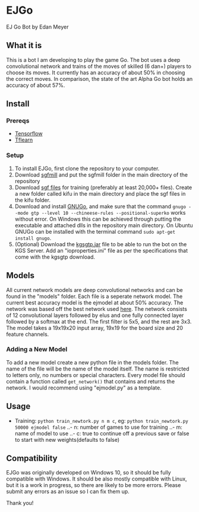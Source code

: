 # EJGo

EJ Go Bot by Edan Meyer

## What it is

This is a bot I am developing to play the game Go. The bot uses a deep convolutional network and trains of the moves of skilled (6 dan+) players to choose its moves. It currently has an accuracy of about 50% in choosing the correct moves. In comparison, the state of the art Alpha Go bot holds an accuracy of about 57%.

## Install

### Prereqs

- [Tensorflow](https://www.tensorflow.org/install/)
- [Tflearn](https://github.com/tflearn/tflearn)

### Setup

1. To install EJGo, first clone the repository to your computer.
2. Download [sgfmill](https://github.com/mattheww/sgfmill) and put the sgfmill folder in the main directory of the repository
3. Download [sgf files](https://www.u-go.net/gamerecords/) for training (preferably at least 20,000+ files). Create a new folder called kifu in the main directory and place the sgf files in the kifu folder.
4. Download and install [GNUGo](https://www.gnu.org/software/gnugo/download.html), and make sure that the command `gnugo --mode gtp --level 10 --chineese-rules --positional-superko` works without error. On Windows this can be achieved through putting the executable and attached dlls in the repository main directory. On Ubuntu GNUGo can be installed with the terminal command `sudo apt-get install gnugo`.
5. (Optional) Download the [kgsgtp.jar](https://www.gokgs.com/download.jsp) file to be able to run the bot on the KGS Server. Add an "ioproperties.ini" file as per the specifications that come with the kgsgtp download.

## Models

All current network models are deep convolutional networks and can be found in the "models" folder. Each file is a seperate network model. The current best accuracy model is the ejmodel at about 50% accuracy. The network was based off the best network used [here](https://github.com/TheDuck314/go-NN). The network consists of 12 convolutional layers followed by elus and one fully connected layer followed by a softmax at the end. The first filter is 5x5, and the rest are 3x3. The model takes a 19x19x20 input array, 19x19 for the board size and 20 feature channels.

### Adding a New Model

To add a new model create a new python file in the models folder. The name of the file will be the name of the model itself. The name is restricted to letters only, no numbers or special characters. Every model file should contain a function called `get_network()` that contains and returns the network. I would recommend using "ejmodel.py" as a template.

## Usage

- Training: `python train_newtork.py n m c`, eg: `python train_newtork.py 50000 ejmodel false`
..- n: number of games to use for training
..- m: name of model to use
..- c: true to continue off a previous save or false to start with new weights(defaults to false)

## Compatibility

EJGo was originally developed on Windows 10, so it should be fully compatible with Windows. It should be also mostly compatible with Linux, but it is a work in progress, so there are likely to be more errors. Please submit any errors as an issue so I can fix them up.

Thank you!

